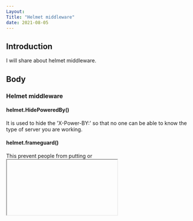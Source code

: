 ```yaml
---
Layout:
Title: "Helmet middleware"
date: 2021-08-05
---
```


## Introduction

I will share about helmet middleware.

## Body

### Helmet middleware

#### helmet.HidePoweredBy()

It is used to hide the 'X-Power-BY:' so that no one can be able to know the type of server you are working.

#### helmet.frameguard()

This prevent people from putting <frame> or <iframe> without your consent which can result in clickjacking attacks. Clickjacking is a technique of tricking a user into interacting with a page different from what the user thinks it is. This can be obtained executing your page in a malicious context, by mean of iframing. In that context a hacker can put a hidden layer over your page. Hidden buttons can be used to run bad scripts. It has three options: 'deny', 'same origin', 'allow-from'.

#### helmet.xxsFilter()

It prevents Cross-Site scripting (XSS) which is a malicious script where the attacker injects malicious scripts to a vulnerable pages, with teh purpose of stealing sensitive data like session cookies, or passwords.

#### helmet.noSniff()

It prevents the browser from use content or MIME sniffing to override response Content_Type headers to guess and pr0cess the data using an implicit content type.

#### helmet.ieNoOpen()

It prevents the internet explore from downloading untrusted HTML page that could cause bad behavior in the context of your pages.

#### helmet.hsts()

The HTTP Strict Transport Security(HSTS) is a web security policy which helps to protect websites against protocol downgrade attacks and cookie hijacking.

## Conclusion
